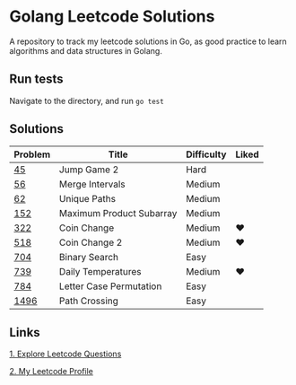# Golang Leetcode Solutions
A repository to track my leetcode solutions in Go, as good practice to learn algorithms and data structures in Golang.

## Run tests
Navigate to the directory, and run `go test`

## Solutions
|Problem|Title|Difficulty|Liked|
|-------------|--------------------------|------------- |------------- |
|[45](https://leetcode.com/problems/jump-game-ii/)| Jump Game 2|Hard||
|[56](https://leetcode.com/problems/merge-intervals/)| Merge Intervals|Medium||
|[62](https://leetcode.com/problems/unique-paths/)| Unique Paths|Medium||
|[152](https://leetcode.com/problems/maximum-product-subarray/)| Maximum Product Subarray|Medium||
|[322](https://leetcode.com/problems/coin-change/)| Coin Change|Medium|❤|
|[518](https://leetcode.com/problems/coin-change-2/)| Coin Change 2|Medium|❤|
|[704](https://leetcode.com/problems/binary-search/)| Binary Search|Easy||
|[739](https://leetcode.com/problems/daily-temperatures/)| Daily Temperatures|Medium|❤|
|[784](https://leetcode.com/problems/letter-case-permutation/)| Letter Case Permutation|Easy||
|[1496](https://leetcode.com/problems/path-crossing/)| Path Crossing|Easy||

## Links
[1. Explore Leetcode Questions](https://leetcode.com/problemset/all/)

[2. My Leetcode Profile](https://leetcode.com/yonlugoh/)